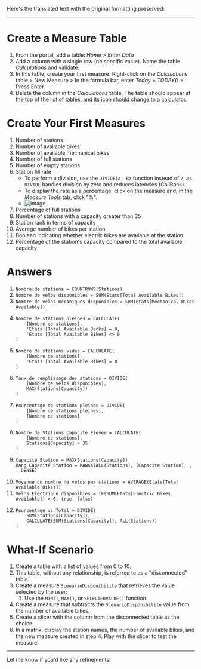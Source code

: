 Here's the translated text with the original formatting preserved:

---

# Create a Measure Table  

1. From the portal, add a table: _Home > Enter Data_  
2. Add a column with a single row (no specific value). Name the table _Calculations_ and validate.  
3. In this table, create your first measure: Right-click on the _Calculations_ table > New Measure > In the formula bar, enter _Today = TODAY()_ > Press Enter.  
4. Delete the column in the _Calculations_ table. The table should appear at the top of the list of tables, and its icon should change to a calculator.  

# Create Your First Measures  

1. Number of stations  
2. Number of available bikes  
3. Number of available mechanical bikes  
4. Number of full stations  
5. Number of empty stations  
6. Station fill rate  
   - To perform a division, use the `DIVIDE(A, B)` function instead of `/`, as `DIVIDE` handles division by zero and reduces latencies (CallBack).  
   - To display the rate as a percentage, click on the measure and, in the _Measure Tools_ tab, click "%".  
   - ![image](https://github.com/user-attachments/assets/c2d915fb-0721-4446-86c3-42540c9fe64c)  
7. Percentage of full stations  
8. Number of stations with a capacity greater than 35  
9. Station rank in terms of capacity  
10. Average number of bikes per station  
11. Boolean indicating whether electric bikes are available at the station  
12. Percentage of the station's capacity compared to the total available capacity  

# Answers  

1. ```Nombre de stations = COUNTROWS(Stations)```  
2. ```Nombre de vélos disponibles = SUM(Etats[Total Available Bikes])```  
3. ```Nombre de vélos mécaniques disponibles = SUM(Etats[Mechanical Bikes Available])```  
4. ```  
   Nombre de stations pleines = CALCULATE(  
       [Nombre de stations],  
       'Etats'[Total Available Docks] = 0,  
       'Etats'[Total Available Bikes] <> 0  
   )  
   ```  
5. ```  
   Nombre de stations vides = CALCULATE(  
       [Nombre de stations],  
       'Etats'[Total Available Bikes] = 0  
   )  
   ```  
6. ```  
   Taux de remplissage des stations = DIVIDE(  
       [Nombre de vélos disponibles],  
       MAX(Stations[Capacity])  
   )  
   ```  
7. ```  
   Pourcentage de stations pleines = DIVIDE(  
       [Nombre de stations pleines],  
       [Nombre de stations]  
   )  
   ```  
8. ```  
   Nombre de Stations Capacité Elevée = CALCULATE(  
       [Nombre de stations],  
       Stations[Capacity] > 35  
   )  
   ```  
9. ```  
   Capacité Station = MAX(Stations[Capacity])  
   Rang Capacité Station = RANKX(ALL(Stations), [Capacite Station], , , DENSE)  
   ```  
10. ```Moyenne du nombre de vélos par stations = AVERAGE(Etats[Total Available Bikes])```  
11. ```Vélos Electrique disponibles = IF(SUM(Etats[Electric Bikes Available]) > 0, true, false)```  
12. ```  
    Pourcentage vs Total = DIVIDE(  
        SUM(Stations[Capacity]),  
        CALCULATE(SUM(Stations[Capacity]), ALL(Stations))  
    )  
    ```  

# What-If Scenario  

1. Create a table with a list of values from 0 to 10.  
2. This table, without any relationship, is referred to as a "disconnected" table.  
3. Create a measure `ScenarioDisponibilite` that retrieves the value selected by the user:  
   1. Use the `MIN()`, `MAX()`, or `SELECTEDVALUE()` function.  
4. Create a measure that subtracts the `ScenarioDisponibilite` value from the number of available bikes.  
5. Create a slicer with the column from the disconnected table as the choice.  
6. In a matrix, display the station names, the number of available bikes, and the new measure created in step 4. Play with the slicer to test the measure.  

--- 

Let me know if you'd like any refinements!
